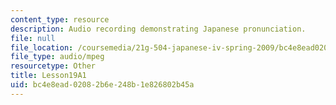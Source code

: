 ```yaml
---
content_type: resource
description: Audio recording demonstrating Japanese pronunciation.
file: null
file_location: /coursemedia/21g-504-japanese-iv-spring-2009/bc4e8ead02082b6e248b1e826802b45a_Lesson19A1.mp3
file_type: audio/mpeg
resourcetype: Other
title: Lesson19A1
uid: bc4e8ead-0208-2b6e-248b-1e826802b45a
---
```

